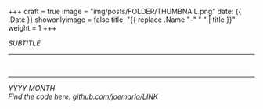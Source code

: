 +++
draft = true
image = "img/posts/FOLDER/THUMBNAIL.png"
date: {{ .Date }}
showonlyimage = false
title: "{{ replace .Name "-" " " | title }}"
weight = 1
+++

*SUBTITLE*
<!--more-->
***

<br>

---
*YYYY MONTH*  
*Find the code here: [github.com/joemarlo/LINK](https://github.com/joemarlo/LINK)*